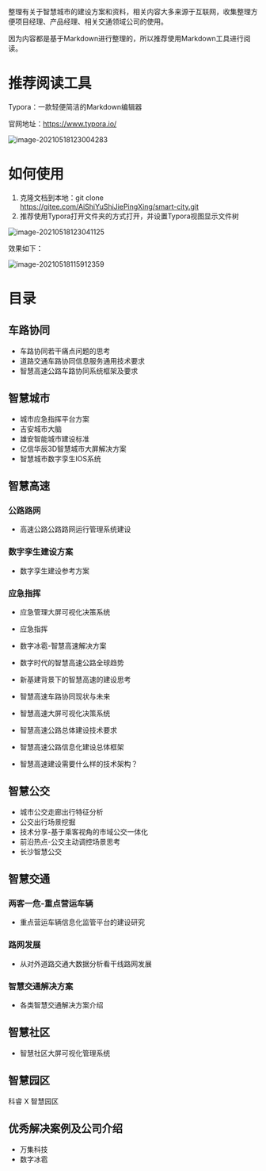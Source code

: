 整理有关于智慧城市的建设方案和资料，相关内容大多来源于互联网，收集整理方便项目经理、产品经理、相关交通领域公司的使用。

因为内容都是基于Markdown进行整理的，所以推荐使用Markdown工具进行阅读。

# 推荐阅读工具

Typora：一款轻便简洁的Markdown编辑器

官网地址：https://www.typora.io/

![image-20210518123004283](https://gitee.com/AiShiYuShiJiePingXing/img/raw/master/img/image-20210518123004283.png)

# 如何使用

1. 克隆文档到本地：git clone  https://gitee.com/AiShiYuShiJiePingXing/smart-city.git
2. 推荐使用Typora打开文件夹的方式打开，并设置Typora视图显示文件树

![image-20210518123041125](https://gitee.com/AiShiYuShiJiePingXing/img/raw/master/img/image-20210518123041125.png)



效果如下：

![image-20210518115912359](https://gitee.com/AiShiYuShiJiePingXing/img/raw/master/img/image-20210518115912359.png)

# 目录

## 车路协同

- 车路协同若干痛点问题的思考
- 道路交通车路协同信息服务通用技术要求
- 智慧高速公路车路协同系统框架及要求

## 智慧城市

- 城市应急指挥平台方案
- 吉安城市大脑
- 雄安智能城市建设标准
- 亿信华辰3D智慧城市大屏解决方案
- 智慧城市数字孪生IOS系统

## 智慧高速

### 公路路网

- 高速公路公路路网运行管理系统建设

### 数字孪生建设方案

- 数字孪生建设参考方案

### 应急指挥

- 应急管理大屏可视化决策系统
- 应急指挥



- 数字冰雹-智慧高速解决方案
- 数字时代的智慧高速公路全球趋势
- 新基建背景下的智慧高速的建设思考
- 智慧高速车路协同现状与未来
- 智慧高速大屏可视化决策系统
- 智慧高速公路总体建设技术要求
- 智慧高速公路信息化建设总体框架
- 智慧高速建设需要什么样的技术架构？

## 智慧公交

- 城市公交走廊出行特征分析
- 公交出行场景挖掘
- 技术分享-基于乘客视角的市域公交一体化
- 前沿热点-公交主动调控场景思考
- 长沙智慧公交

## 智慧交通

### 两客一危-重点营运车辆

- 重点营运车辆信息化监管平台的建设研究

### 路网发展

- 从对外道路交通大数据分析看干线路网发展

### 智慧交通解决方案

- 各类智慧交通解决方案介绍

## 智慧社区

- 智慧社区大屏可视化管理系统

## 智慧园区

科睿 X 智慧园区

## 优秀解决案例及公司介绍

- 万集科技
- 数字冰雹